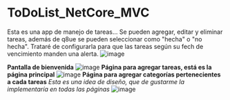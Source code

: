 # ToDoList_NetCore_MVC
Esta es una app de manejo de tareas... Se pueden agregar, editar y eliminar tareas, además de q8ue se pueden seleccionar como "hecha" o "no hecha".
Trataré de configurarla para que las tareas según su fech de vencimiento manden una alerta.
![image](https://user-images.githubusercontent.com/61555859/135782519-bee03097-d067-4dcb-b262-0f4e1853628a.png)


<strong>Pantalla de bienvenida</strong>
![image](https://user-images.githubusercontent.com/61555859/135782574-895ce876-b918-46c3-813c-722539a18643.png)
<b>Página para agregar tareas, está es la página principal</b>
![image](https://user-images.githubusercontent.com/61555859/135782654-6c99d30e-f4c7-435e-8288-f78b7f49e975.png)
<b>Página para agregar categorías pertenecientes a cada tareas</b>
<i>Esta es una idea de diseño, que de gustarme la implementaría en todas las páginas</i>
![image](https://user-images.githubusercontent.com/61555859/135782749-8d0190a0-b142-4d2b-b037-1c13e0921be4.png)

